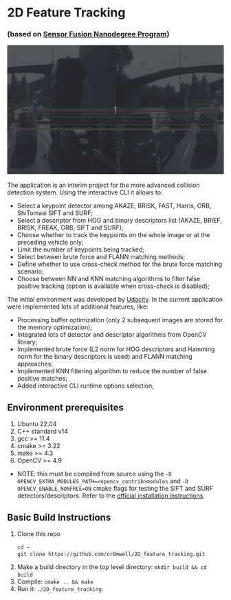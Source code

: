 # 2D Feature Tracking

### (based on [Sensor Fusion Nanodegree Program](https://www.udacity.com/course/sensor-fusion-engineer-nanodegree--nd313))

<img src="media/example.gif" width="1490" height="300" />

The application is an interim project for the more advanced collision detection system.
Using the interactive CLI it allows to:
* Select a keypoint detector among AKAZE, BRISK, FAST, Harris, ORB, ShiTomasi SIFT and SURF;
* Select a descriptor from HOG and binary descriptors list (AKAZE, BRIEF, BRISK, FREAK, ORB, SIFT and SURF);
* Choose whether to track the keypoints on the whole image or at the preceding vehicle only;
* Limit the number of keypoints being tracked;
* Select between brute force and FLANN matching methods;
* Define whether to use cross-check method for the brute force matching scenario; 
* Choose between NN and KNN matching algorithms to filter false positive tracking (option is available when cross-check is disabled);

The initial environment was developed by [Udacity](https://github.com/udacity/SFND_2D_Feature_Tracking/tree/master).
In the current application were implemented lots of additional features, like:
* Processing buffer optimization (only 2 subsequent images are stored for the memory optimization);
* Integrated lots of detector and descriptor algorithms from OpenCV library;
* Implemented brute force (L2 norm for HOG descriptors and Hamming norm for the binary descriptors is used) and FLANN matching approaches;
* Implemented KNN filtering algorithm to reduce the number of false positive matches;
* Added interactive CLI runtime options selection;

## Environment prerequisites
1. Ubuntu 22.04
2. C++ standard v14
3. gcc >= 11.4
4. cmake >= 3.22
5. make >= 4.3
6. OpenCV >= 4.9
* NOTE: this must be compiled from source using the `-D OPENCV_EXTRA_MODULES_PATH=<opencv_contrib>modules` and `-D OPENCV_ENABLE_NONFREE=ON` cmake flags for testing the SIFT and SURF detectors/descriptors. Refer to the [official installation instructions](https://docs.opencv.org/master/df/d65/tutorial_table_of_content_introduction.html).

## Basic Build Instructions
1. Clone this repo
    ```shell
   cd ~
   git clone https://github.com/cr0mwell/2D_feature_tracking.git
   ```
2. Make a build directory in the top level directory: `mkdir build && cd build`
3. Compile: `cmake .. && make`
4. Run it: `./2D_feature_tracking`.

